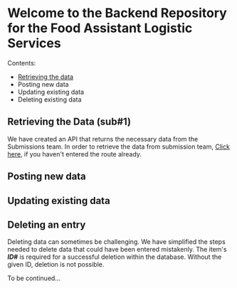 # Welcome to the Backend Repository for the Food Assistant Logistic Services 

Contents:
- [Retrieving the data](sub#1)
- Posting new data
- Updating existing data
- Deleting existing data

## Retrieving the Data (sub#1)

We have created an API that returns the necessary data from the Submissions team.
In order to retrieve the data from submission team, [Click here](../readLogistics), if you haven't entered the route already. 

## Posting new data

## Updating existing data

## Deleting an entry

Deleting data can sometimes be challenging. We have simplified the steps needed to delete data that could have been entered mistakenly. 
The item's ***ID#*** is required for a successful deletion within the database. Without the given ID, deletion is not possible. 

To be continued...